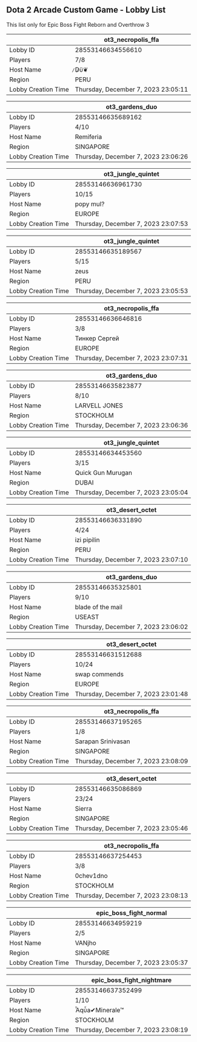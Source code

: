 ## Dota 2 Arcade Custom Game - Lobby List

This list only for Epic Boss Fight Reborn and Overthrow 3

|  | ot3_necropolis_ffa |
| ------ | ------ |
| Lobby ID | 28553146634556610 |
| Players | 7/8 |
| Host Name | ̷D̷ϋ❦ |
| Region | PERU |
| Lobby Creation Time | Thursday, December 7, 2023 23:05:11 |


|  | ot3_gardens_duo |
| ------ | ------ |
| Lobby ID | 28553146635689162 |
| Players | 4/10 |
| Host Name | Remiferia |
| Region | SINGAPORE |
| Lobby Creation Time | Thursday, December 7, 2023 23:06:26 |


|  | ot3_jungle_quintet |
| ------ | ------ |
| Lobby ID | 28553146636961730 |
| Players | 10/15 |
| Host Name | popy mul? |
| Region | EUROPE |
| Lobby Creation Time | Thursday, December 7, 2023 23:07:53 |


|  | ot3_jungle_quintet |
| ------ | ------ |
| Lobby ID | 28553146635189567 |
| Players | 5/15 |
| Host Name | zeus |
| Region | PERU |
| Lobby Creation Time | Thursday, December 7, 2023 23:05:53 |


|  | ot3_necropolis_ffa |
| ------ | ------ |
| Lobby ID | 28553146636646816 |
| Players | 3/8 |
| Host Name | Тинкер Сергей |
| Region | EUROPE |
| Lobby Creation Time | Thursday, December 7, 2023 23:07:31 |


|  | ot3_gardens_duo |
| ------ | ------ |
| Lobby ID | 28553146635823877 |
| Players | 8/10 |
| Host Name | LARVELL JONES |
| Region | STOCKHOLM |
| Lobby Creation Time | Thursday, December 7, 2023 23:06:36 |


|  | ot3_jungle_quintet |
| ------ | ------ |
| Lobby ID | 28553146634453560 |
| Players | 3/15 |
| Host Name | Quick Gun Murugan |
| Region | DUBAI |
| Lobby Creation Time | Thursday, December 7, 2023 23:05:04 |


|  | ot3_desert_octet |
| ------ | ------ |
| Lobby ID | 28553146636331890 |
| Players | 4/24 |
| Host Name | izi pipilin |
| Region | PERU |
| Lobby Creation Time | Thursday, December 7, 2023 23:07:10 |


|  | ot3_gardens_duo |
| ------ | ------ |
| Lobby ID | 28553146635325801 |
| Players | 9/10 |
| Host Name | blade of the mail |
| Region | USEAST |
| Lobby Creation Time | Thursday, December 7, 2023 23:06:02 |


|  | ot3_desert_octet |
| ------ | ------ |
| Lobby ID | 28553146631512688 |
| Players | 10/24 |
| Host Name | swap commends |
| Region | EUROPE |
| Lobby Creation Time | Thursday, December 7, 2023 23:01:48 |


|  | ot3_necropolis_ffa |
| ------ | ------ |
| Lobby ID | 28553146637195265 |
| Players | 1/8 |
| Host Name | Sarapan Srinivasan |
| Region | SINGAPORE |
| Lobby Creation Time | Thursday, December 7, 2023 23:08:09 |


|  | ot3_desert_octet |
| ------ | ------ |
| Lobby ID | 28553146635086869 |
| Players | 23/24 |
| Host Name | Sierra |
| Region | SINGAPORE |
| Lobby Creation Time | Thursday, December 7, 2023 23:05:46 |


|  | ot3_necropolis_ffa |
| ------ | ------ |
| Lobby ID | 28553146637254453 |
| Players | 3/8 |
| Host Name | 0chev1dno |
| Region | STOCKHOLM |
| Lobby Creation Time | Thursday, December 7, 2023 23:08:13 |


|  | epic_boss_fight_normal |
| ------ | ------ |
| Lobby ID | 28553146634959219 |
| Players | 2/5 |
| Host Name | VANjho |
| Region | SINGAPORE |
| Lobby Creation Time | Thursday, December 7, 2023 23:05:37 |


|  | epic_boss_fight_nightmare |
| ------ | ------ |
| Lobby ID | 28553146637352499 |
| Players | 1/10 |
| Host Name | Ἆqὖa✔Minerale™ |
| Region | STOCKHOLM |
| Lobby Creation Time | Thursday, December 7, 2023 23:08:19 |


